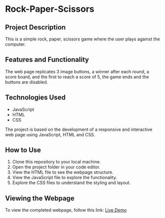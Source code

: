 # Rock-Paper-Scissors

## Project Description
This is a simple rock, paper, scissors game where the user plays against the computer.

## Features and Functionality
The web page replicates 3 image buttons, a winner after each round, a score board, and the first to reach a score of 5, the game ends and the buttons are disabled.

## Technologies Used
- JavaScript
- HTML
- CSS

The project is based on the development of a responsive and interactive web page using JavaScript, HTML and CSS.

## How to Use
1. Clone this repository to your local machine.
2. Open the project folder in your code editor.
3. View the HTML file to see the webpage structure.
4. View the JavaScript file to explore the functionality.
5. Explore the CSS files to understand the styling and layout.

## Viewing the Webpage
To view the completed webpage, follow this link: [Live Demo](https://areeshajat.github.io/Rock-Paper-Scissors/)

